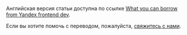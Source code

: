 Английская версия статьи доступна по ссылке [What you can borrow from Yandex frontend dev](https://en.bem.info/articles/yandex-frontend-dev/).

Если вы хотите помочь с переводом, пожалуйста, [свяжитесь с нами](mailto:tadatuta@yandex-team.ru).
